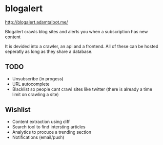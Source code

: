 # blogalert

http://blogalert.adamtalbot.me/

Blogalert crawls blog sites and alerts you when a subscription has new content

It is devided into a crawler, an api and a frontend. All of these can be hosted seperatly as long as they share a database.

## TODO

* Unsubscribe (in progess)
* URL autocomplete
* Blacklist so people cant crawl sites like twitter (there is already a time limit on crawling a site)

## Wishlist

 * Content extraction using diff
 * Search tool to find intersting articles
 * Analytics to procuce a trending section
 * Notifications (email/push)
